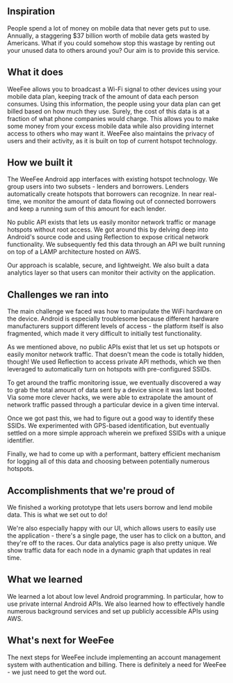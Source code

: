 ## Inspiration

People spend a lot of money on mobile data that never gets put to use. Annually, a staggering $37 billion worth of mobile data gets wasted by Americans. What if you could somehow stop this wastage by renting out your unused data to others around you? Our aim is to provide this service.

## What it does

WeeFee allows you to broadcast a Wi-Fi signal to other devices using your mobile data plan, keeping track of the amount of data each person consumes. Using this information, the people using your data plan can get billed based on how much they use. Surely, the cost of this data is at a fraction of what phone companies would charge. This allows you to make some money from your excess mobile data while also providing internet access to others who may want it. WeeFee also maintains the privacy of users and their activity, as it is built on top of current hotspot technology.

## How we built it

The WeeFee Android app interfaces with existing hotspot technology. We group users into two subsets - lenders and borrowers. Lenders automatically create hotspots that borrowers can recognize. In near real-time, we monitor the amount of data flowing out of connected borrowers and keep a running sum of this amount for each lender. 

No public API exists that lets us easily monitor network traffic or manage hotspots without root access. We got around this by delving deep into Android's source code and using Reflection to expose critical network functionality. We subsequently fed this data through an API we built running on top of a LAMP architecture hosted on AWS.

Our approach is scalable, secure, and lightweight. We also built a data analytics layer so that users can monitor their activity on the application. 

## Challenges we ran into

The main challenge we faced was how to manipulate the WiFi hardware on the device. Android is especially troublesome because different hardware manufacturers support different levels of access - the platform itself is also fragmented, which made it very difficult to initially test functionality.

As we mentioned above, no public APIs exist that let us set up hotspots or easily monitor network traffic. That doesn't mean the code is totally hidden, though! We used Reflection to access private API methods, which we then leveraged to automatically turn on hotspots with pre-configured SSIDs. 

To get around the traffic monitoring issue, we eventually discovered a way to grab the total amount of data sent by a device since it was last booted. Via some more clever hacks, we were able to extrapolate the amount of network traffic passed through a particular device in a given time interval.

Once we got past this, we had to figure out a good way to identify these SSIDs. We experimented with GPS-based identification, but eventually settled on a more simple approach wherein we prefixed SSIDs with a unique identifier.

Finally, we had to come up with a performant, battery efficient mechanism for logging all of this data and choosing between potentially numerous hotspots. 

## Accomplishments that we're proud of

We finished a working prototype that lets users borrow and lend mobile data. This is what we set out to do!

We're also especially happy with our UI, which allows users to easily use the application - there's a single page, the user has to click on a button, and they're off to the races. Our data analytics page is also pretty unique. We show traffic data for each node in a dynamic graph that updates in real time.

## What we learned

We learned a lot about low level Android programming. In particular, how to use private internal Android APIs. We also learned how to effectively handle numerous background services and set up publicly accessible APIs using AWS.

## What's next for WeeFee

The next steps for WeeFee include implementing an account management system with authentication and billing. There is definitely a need for WeeFee - we just need to get the word out.
